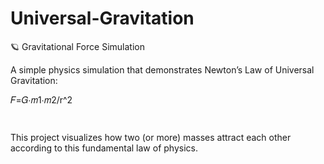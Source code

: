 # Universal-Gravitation

🪐 Gravitational Force Simulation

A simple physics simulation that demonstrates Newton’s Law of Universal Gravitation:

𝐹=𝐺⋅𝑚1⋅𝑚2/r^2
	​

	​


This project visualizes how two (or more) masses attract each other according to this fundamental law of physics.
